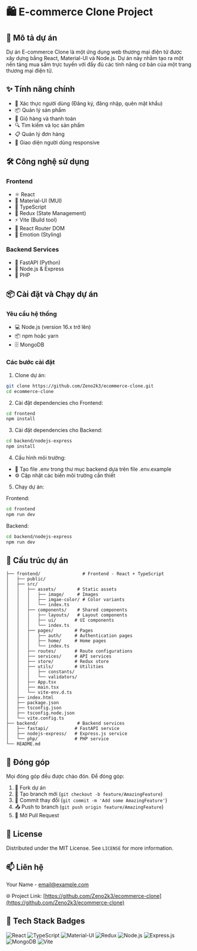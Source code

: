# 🛍️ E-commerce Clone Project

## 📝 Mô tả dự án

Dự án E-commerce Clone là một ứng dụng web thương mại điện tử được xây dựng bằng React, Material-UI và Node.js. Dự án này nhằm tạo ra một nền tảng mua sắm trực tuyến với đầy đủ các tính năng cơ bản của một trang thương mại điện tử.

## ✨ Tính năng chính

- 🔐 Xác thực người dùng (Đăng ký, đăng nhập, quên mật khẩu)
- 📦 Quản lý sản phẩm
- 🛒 Giỏ hàng và thanh toán
- 🔍 Tìm kiếm và lọc sản phẩm
- 📋 Quản lý đơn hàng
- 📱 Giao diện người dùng responsive

## 🛠️ Công nghệ sử dụng

### Frontend

- ⚛️ React
- 🎨 Material-UI (MUI)
- 📘 TypeScript
- 🔄 Redux (State Management)
- ⚡ Vite (Build tool)
- 🔀 React Router DOM
- 💅 Emotion (Styling)

### Backend Services

- 🐍 FastAPI (Python)
- 💚 Node.js & Express
- 🐘 PHP

## 📦 Cài đặt và Chạy dự án

### Yêu cầu hệ thống

- 💻 Node.js (version 16.x trở lên)
- 📦 npm hoặc yarn
- 🗄️ MongoDB

### Các bước cài đặt

1. Clone dự án:

```bash
git clone https://github.com/Zeno2k3/ecommerce-clone.git
cd ecommerce-clone
```

2. Cài đặt dependencies cho Frontend:

```bash
cd frontend
npm install
```

3. Cài đặt dependencies cho Backend:

```bash
cd backend/nodejs-express
npm install
```

4. Cấu hình môi trường:

- 📄 Tạo file .env trong thư mục backend dựa trên file .env.example
- ⚙️ Cập nhật các biến môi trường cần thiết

5. Chạy dự án:

Frontend:

```bash
cd frontend
npm run dev
```

Backend:

```bash
cd backend/nodejs-express
npm run dev
```

## 📂 Cấu trúc dự án

```
├── frontend/                # Frontend - React + TypeScript
│   ├── public/
│   ├── src/
│   │   ├── assets/        # Static assets
│   │   │   ├── image/     # Images
│   │   │   ├── imgae-color/ # Color variants
│   │   │   └── index.ts
│   │   ├── components/    # Shared components
│   │   │   ├── layouts/   # Layout components
│   │   │   ├── ui/       # UI components
│   │   │   └── index.ts
│   │   ├── pages/        # Pages
│   │   │   ├── auth/     # Authentication pages
│   │   │   ├── home/     # Home pages
│   │   │   └── index.ts
│   │   ├── routes/       # Route configurations
│   │   ├── services/     # API services
│   │   ├── store/        # Redux store
│   │   ├── utils/        # Utilities
│   │   │   ├── constants/
│   │   │   └── validators/
│   │   ├── App.tsx
│   │   ├── main.tsx
│   │   └── vite-env.d.ts
│   ├── index.html
│   ├── package.json
│   ├── tsconfig.json
│   ├── tsconfig.node.json
│   └── vite.config.ts
├── backend/               # Backend services
│   ├── fastapi/          # FastAPI service
│   ├── nodejs-express/   # Express.js service
│   └── php/              # PHP service
└── README.md
```

## 🤝 Đóng góp

Mọi đóng góp đều được chào đón. Để đóng góp:

1. 🍴 Fork dự án
2. 🌿 Tạo branch mới (`git checkout -b feature/AmazingFeature`)
3. 💾 Commit thay đổi (`git commit -m 'Add some AmazingFeature'`)
4. 📤 Push to branch (`git push origin feature/AmazingFeature`)
5. 🔄 Mở Pull Request

## 📄 License

Distributed under the MIT License. See `LICENSE` for more information.

## 📫 Liên hệ

Your Name - email@example.com

🌐 Project Link: [https://github.com/Zeno2k3/ecommerce-clone](https://github.com/Zeno2k3/ecommerce-clone)

## 🔧 Tech Stack Badges

![React](https://img.shields.io/badge/React-20232A?style=for-the-badge&logo=react&logoColor=61DAFB)
![TypeScript](https://img.shields.io/badge/TypeScript-007ACC?style=for-the-badge&logo=typescript&logoColor=white)
![Material-UI](https://img.shields.io/badge/Material--UI-0081CB?style=for-the-badge&logo=material-ui&logoColor=white)
![Redux](https://img.shields.io/badge/Redux-593D88?style=for-the-badge&logo=redux&logoColor=white)
![Node.js](https://img.shields.io/badge/Node.js-43853D?style=for-the-badge&logo=node.js&logoColor=white)
![Express.js](https://img.shields.io/badge/Express.js-404D59?style=for-the-badge)
![MongoDB](https://img.shields.io/badge/MongoDB-4EA94B?style=for-the-badge&logo=mongodb&logoColor=white)
![Vite](https://img.shields.io/badge/Vite-646CFF?style=for-the-badge&logo=vite&logoColor=white)

